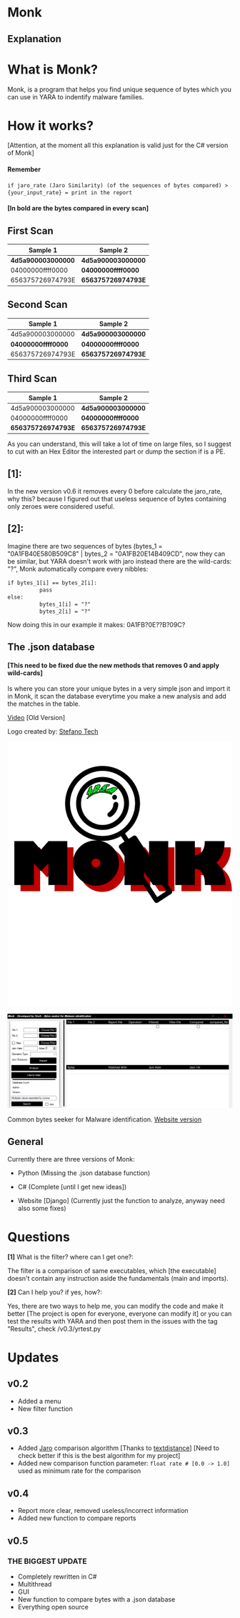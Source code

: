 # Monk
## Explanation
# What is Monk?
Monk, is a program that helps you find unique sequence of bytes which you can use in YARA to indentify malware families.

        
# How it works?

        


[Attention, at the moment all this explanation is valid just for the C# version of Monk]
        
#### Remember
    if jaro_rate (Jaro Similarity) (of the sequences of bytes compared) > {your_input_rate} = print in the report
          
#### [In bold are the bytes compared in every scan]


        
## First Scan
   
  
|Sample 1 |Sample 2 |
|---------|---------|
|   **4d5a900003000000**      |   **4d5a900003000000**      | 
|    04000000ffff0000     |     **04000000ffff0000**    | 
|    656375726974793E      |      **656375726974793E**        
  
## Second Scan

|Sample 1 |Sample 2 |
|---------|---------|
|   4d5a900003000000     |   **4d5a900003000000**      | 
|    **04000000ffff0000**     |     **04000000ffff0000**    | 
|    656375726974793E         |   **656375726974793E**       

## Third Scan

|Sample 1 |Sample 2 |
|---------|---------|
|   4d5a900003000000      |   **4d5a900003000000**      | 
|    04000000ffff0000     |     **04000000ffff0000**    | 
|    **656375726974793E**   |         **656375726974793E**       

As you can understand, this will take a lot of time on large files, so I suggest to cut with an Hex Editor the interested part or dump the section if is a PE.

## [1]:
In the new version v0.6 it removes every 0 before calculate the jaro_rate, why this? because I figured out that useless sequence
of bytes containing only zeroes were considered useful.

## [2]:
Imagine there are two sequences of bytes (bytes_1 = "0A1FB40E580B509C8" | bytes_2 = "0A1FB20E14B409CD", now they can be similar, but YARA doesn't work with jaro
instead there are the wild-cards: "?", Monk automatically compare every nibbles:


```
if bytes_1[i] == bytes_2[i]:
          pass
else:
          bytes_1[i] = "?"
          bytes_2[i] = "?"
```

Now doing this in our example it makes:
0A1FB?0E??B?09C?

## The .json database
    

#### [This need to be fixed due the new methods that removes 0 and apply wild-cards]

Is where you can store your unique bytes in a very simple json and import it in Monk, it scan the database everytime you make a new analysis and add the matches in the table.

 
[Video](https://youtu.be/F7T1lGaJmj8) [Old Version]

Logo created by: [Stefano Tech](https://www.youtube.com/channel/UCf-ZEAjv-Fo7UlFLXSo0zgg)



![](https://github.com/Finch4/Monk/blob/master/Monk%20Logo%202.0.png?raw=true)



![](https://github.com/Finch4/Monk/blob/master/Monk_1.PNG?raw=true)

Common bytes seeker for Malware identification.
[Website version](http://finch4.pythonanywhere.com/)
## General

Currently there are three versions of Monk:

 - Python (Missing the .json database function)

 - C# (Complete [until I get new ideas])

 - Website [Django] (Currently just the function to analyze, anyway need also some fixes)




# Questions
__[1]__ What is the filter? where can I get one?:

The filter is a comparison of same executables, which [the executable] doesn't contain any instruction aside the fundamentals (main and imports).

__[2]__ Can I help you? if yes, how?:

Yes, there are two ways to help me, you can modify the code and make it better [The project is open for everyone, everyone can modify it] or you can test the results with YARA and then post them in the issues with the tag "Results", check /v0.3/yrtest.py


# Updates
## v0.2
- Added a menu
- New filter function
## v0.3
- Added [Jaro](https://en.wikipedia.org/wiki/Jaro%E2%80%93Winkler_distance) comparison algorithm [Thanks to [textdistance](https://pypi.org/project/textdistance/)] [Need to check better if this is the best algorithm for my project]
- Added new comparison function parameter:  ```float rate # [0.0 -> 1.0]``` used as minimum rate for the comparison
## v0.4
- Report more clear, removed useless/incorrect information
- Added new function to compare reports
## v0.5
### THE BIGGEST UPDATE
- Completely rewritten in C#
- Multithread
- GUI
- New function to compare bytes with a .json database
- Everything open source
